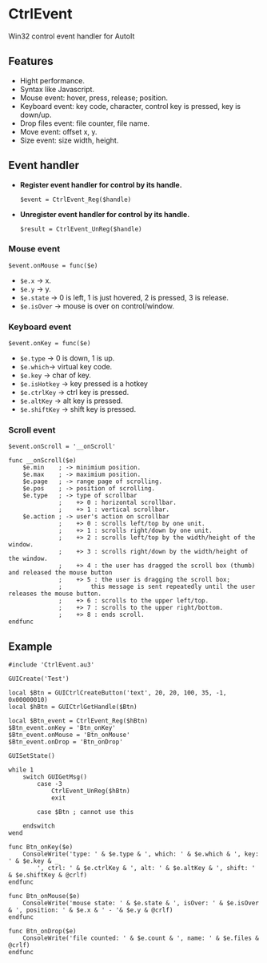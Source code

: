 # CtrlEvent
Win32 control event handler for AutoIt

## Features

- Hight performance.
- Syntax like Javascript.
- Mouse event: hover, press, release; position.
- Keyboard event: key code, character, control key is pressed, key is down/up.
- Drop files event: file counter, file name.
- Move event: offset x, y.
- Size event: size width, height.

## Event handler

- **Register event handler for control by its handle.**

    ```au3
    $event = CtrlEvent_Reg($handle)
    ```

- **Unregister event handler for control by its handle.**

    ```au3
    $result = CtrlEvent_UnReg($handle)
    ```

### Mouse event

```au3
$event.onMouse = func($e)
```

- `$e.x` -> x.
- `$e.y` -> y.
- `$e.state` -> 0 is left, 1 is just hovered, 2 is pressed, 3 is release.
- `$e.isOver` -> mouse is over on control/window.

### Keyboard event

```au3
$event.onKey = func($e)
```

- `$e.type` -> 0 is down, 1 is up.
- `$e.which`-> virtual key code.
- `$e.key` -> char of key.
- `$e.isHotkey` -> key pressed is a hotkey
- `$e.ctrlKey` -> ctrl key is pressed.
- `$e.altKey` -> alt key is pressed.
- `$e.shiftKey` -> shift key is pressed.

### Scroll event

```au3
$event.onScroll = '__onScroll'

func __onScroll($e)
    $e.min    ; -> minimium position.
    $e.max    ; -> maximium position.
    $e.page   ; -> range page of scrolling.
    $e.pos    ; -> position of scrolling.
    $e.type   ; -> type of scrollbar
              ;    +> 0 : horizontal scrollbar.
              ;    +> 1 : vertical scrollbar.    
    $e.action ; -> user's action on scrollbar
              ;    +> 0 : scrolls left/top by one unit.
              ;    +> 1 : scrolls right/down by one unit.
              ;    +> 2 : scrolls left/top by the width/height of the window.
              ;    +> 3 : scrolls right/down by the width/height of the window.
              ;    +> 4 : the user has dragged the scroll box (thumb) and released the mouse button
              ;    +> 5 : the user is dragging the scroll box; 
              ;        this message is sent repeatedly until the user releases the mouse button.
              ;    +> 6 : scrolls to the upper left/top.
              ;    +> 7 : scrolls to the upper right/bottom.
              ;    +> 8 : ends scroll.
endfunc

```




## Example

```au3
#include 'CtrlEvent.au3'

GUICreate('Test')

local $Btn = GUICtrlCreateButton('text', 20, 20, 100, 35, -1, 0x00000010)
local $hBtn = GUICtrlGetHandle($Btn)

local $Btn_event = CtrlEvent_Reg($hBtn)
$Btn_event.onKey = 'Btn_onKey'
$Btn_event.onMouse = 'Btn_onMouse'
$Btn_event.onDrop = 'Btn_onDrop'

GUISetState()

while 1
    switch GUIGetMsg()
        case -3
            CtrlEvent_UnReg($hBtn)
            exit

        case $Btn ; cannot use this

    endswitch
wend

func Btn_onKey($e)
    ConsoleWrite('type: ' & $e.type & ', which: ' & $e.which & ', key: ' & $e.key & _
        ', ctrl: ' & $e.ctrlKey & ', alt: ' & $e.altKey & ', shift: ' & $e.shiftKey & @crlf)
endfunc

func Btn_onMouse($e)
    ConsoleWrite('mouse state: ' & $e.state & ', isOver: ' & $e.isOver & ', position: ' & $e.x & ' - '& $e.y & @crlf)
endfunc

func Btn_onDrop($e)
    ConsoleWrite('file counted: ' & $e.count & ', name: ' & $e.files & @crlf)
endfunc
```
